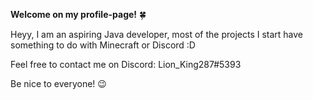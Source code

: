 **Welcome on my profile-page!** 🍀

Heyy, I am an aspiring Java developer, 
most of the projects I start have something to do with Minecraft or Discord :D

Feel free to contact me on Discord: Lion_King287#5393

Be nice to everyone! 😉
